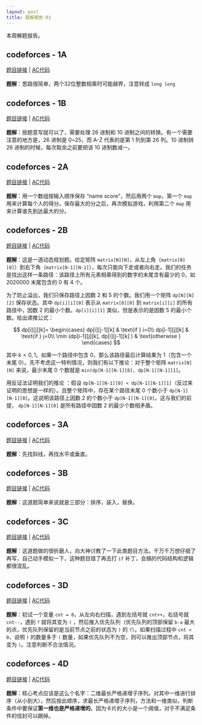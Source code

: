 ```yaml
---
layout: post
title: 题解报告-01
---
```


本周解题报告。

## codeforces - 1A
[题目链接](http://codeforces.com/problemset/problem/1/A) | [AC代码](https://github.com/ghrua/KeepCoding/blob/master/ccnu-basic-problem-set-01/A.cpp)
<br><br>
**题解**：思路很简单，两个32位整数相乘时可能越界，注意转成 `long long`

## codeforces - 1B
[题目链接](http://codeforces.com/problemset/problem/1/B) | [AC代码](https://github.com/ghrua/KeepCoding/blob/master/ccnu-basic-problem-set-01/B.cpp)
<br><br>
**题解**：按题意写就可以了，需要处理 26 进制和 10 进制之间的转换。有一个需要注意的地方是，26 进制是 0~25，而 A-Z 代表的是第 1 列到第 26 列。10 进制转 26 进制的时候，每次取余之前要把该 10 进制数减一。

## codeforces - 2A
[题目链接](http://codeforces.com/problemset/problem/2/A) | [AC代码](https://github.com/ghrua/KeepCoding/blob/master/ccnu-basic-problem-set-01/D.cpp)
<br><br>
**题解**：用一个数组按输入顺序保存 “name score”，然后用两个 `map`，第一个 `map` 用来计算每个人的得分。保存最大的分之后，再次模拟游戏，利用第二个 `map` 用来计算谁先到达最大的分。

##  codeforces - 2B
[题目链接](http://codeforces.com/problemset/problem/2/B) | [AC代码](https://github.com/ghrua/KeepCoding/blob/master/ccnu-basic-problem-set-01/E_v2.cpp)
<br><br>
**题解**：这是一道动态规划题。给定矩阵 `matrix[N][N]`，从左上角（`matrix[0][0]`）到右下角（`matrix[N-1][N-1]`），每次只能向下走或者向右走。我们的任务是找出这样一条路径：该路径上所有元素相乘得到的数字的末尾含有最少的 0，如 2020000 末尾包含的 0 有 4 个。 

为了防止溢出，我们只保存路径上因数 2 和 5 的个数。我们用一个矩阵 `dp[N][N][2]` 保存状态。其中 `dp[i][i][0]` 表示从 `matrix[0][0]`  到 `matrix[i][i]` 的所有路径中，因数 2 的最小个数。`dp[i][i][1]` 类似，但是表示的是因数 5 的最小个数。给出递推公式：

$$
dp[i][j][k]=
\begin{cases}
dp[i][j-1][k] & \text{if } i=0\\
dp[i-1][j][k] & \text{if } j=0\\
\min (dp[i-1][j][k], dp[i][j-1][k] ) & \text{otherwise }
\end{cases}
$$

其中 $k=0,1$。如果一个路径中包含 0，那么该路径最后计算结果为 1（包含一个末尾 0）。先不考虑这一特判情况，则我们有以下推论：对于整个矩阵 `matrix[N][N]` 来说，最少末尾 0 个数就是 `min(dp[N-1][N-1][0], dp[N-1][N-1][1]`。

用反证法证明我们的推论 ：假设 `dp[N-1][N-1][0] < dp[N-1][N-1][1]`（反过来证明的思想是一样的）。且整个矩阵中，存在某个路径末尾 0 个数小于 `dp[N-1][N-1][0]`。这说明该路径上因数 2 的个数小于 `dp[N-1][N-1][0]`。这与我们的前提， `dp[N-1][N-1][0]` 是所有路径中因数 2 的最少个数相矛盾。
## codeforces - 3A
[题目链接](http://codeforces.com/problemset/problem/3/A) | [AC代码](https://github.com/ghrua/KeepCoding/blob/master/ccnu-basic-problem-set-01/F.cpp)
<br><br>
**题解**：先找斜线，再找水平或垂直。

## codeforces - 3B
[题目链接](http://codeforces.com/problemset/problem/3/B) | [AC代码](https://github.com/ghrua/KeepCoding/blob/master/ccnu-basic-problem-set-01/G.cpp)
<br><br>
**题解**：这道题简单来说就是三部分：排序，装入，替换。

## codeforces - 3C
[题目链接](http://codeforces.com/problemset/problem/3/C) | [AC代码](https://github.com/ghrua/KeepCoding/blob/master/ccnu-basic-problem-set-01/H_v2.cpp)
<br><br>
**题解**：这道题做的很折磨人，向大神讨教了一下此类题目方法。千万千万想仔细了再写，自己动手模拟一下，这种题目错了再去打 `if` 补丁，会搞的代码结构和逻辑都很混乱。

## codeforces - 3D
[题目链接](http://codeforces.com/problemset/problem/3/D) | [AC代码](https://github.com/ghrua/KeepCoding/blob/master/ccnu-basic-problem-set-01/I.cpp)
<br><br>
**题解**：初试一个变量 `cnt = 0`，从左向右扫描，遇到左括号就 `cnt++`，右括号就 `cnt--`，遇到 `?` 就将其变为 `)` ，然后推入优先队列（优先队列的顶部保留 `b-a` 最大的点，优先队列保留的是当前节点之前的状态为 `)` 的 `?`）。如果扫描过程中 `cnt < 0`，说明 `)` 的数量多于 `(` 数量，如果优先队列不为空，则可以推出顶部节点，将其变为 `(`。注意判断不合法情况。

## codeforces - 4D
[题目链接](http://codeforces.com/problemset/problem/4/D) | [AC代码](https://github.com/ghrua/KeepCoding/blob/master/ccnu-basic-problem-set-01/M.cpp)
<br><br>
**题解**：核心考点应该是这么个名字：二维最长严格递增子序列。对其中一维进行排序（从小到大），然后按此顺序，求最长严格递增子序列，方法和一维类似，判断条件中要保证**第一维也是严格递增的**。因为卡片的大小是一个阈值，对于不满足条件的信封可以踢掉。


